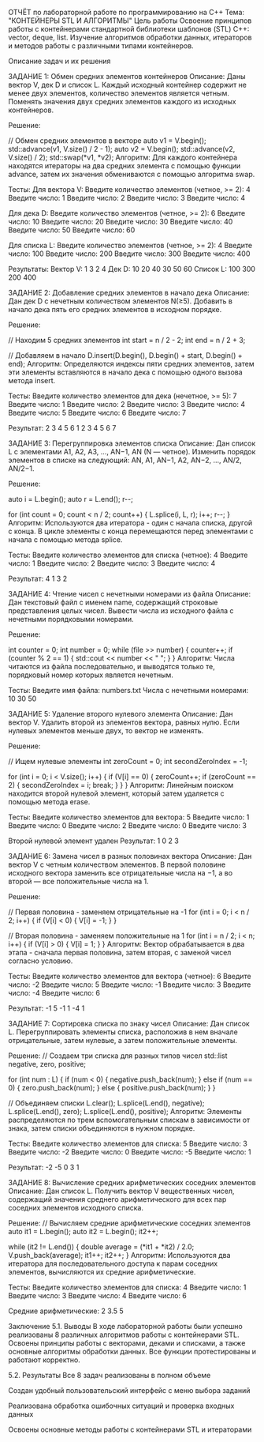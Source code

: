 ОТЧЁТ по лабораторной работе по программированию на C++
Тема: "КОНТЕЙНЕРЫ STL И АЛГОРИТМЫ"
Цель работы
Освоение принципов работы с контейнерами стандартной библиотеки шаблонов (STL) C++: vector, deque, list. Изучение алгоритмов обработки данных, итераторов и методов работы с различными типами контейнеров.

Описание задач и их решения



ЗАДАНИЕ 1: Обмен средних элементов контейнеров
Описание: Даны вектор V, дек D и список L. Каждый исходный контейнер содержит не менее двух элементов, количество элементов является четным. Поменять значения двух средних элементов каждого из исходных контейнеров.

Решение:

// Обмен средних элементов в векторе
auto v1 = V.begin();
std::advance(v1, V.size() / 2 - 1);
auto v2 = V.begin();
std::advance(v2, V.size() / 2);
std::swap(*v1, *v2);
Алгоритм: Для каждого контейнера находятся итераторы на два средних элемента с помощью функции advance, затем их значения обмениваются с помощью алгоритма swap.

Тесты:
Для вектора V:
Введите количество элементов (четное, >= 2): 4
Введите число: 1
Введите число: 2
Введите число: 3
Введите число: 4

Для дека D:
Введите количество элементов (четное, >= 2): 6
Введите число: 10
Введите число: 20
Введите число: 30
Введите число: 40
Введите число: 50
Введите число: 60

Для списка L:
Введите количество элементов (четное, >= 2): 4
Введите число: 100
Введите число: 200
Введите число: 300
Введите число: 400

Результаты:
Вектор V: 1 3 2 4
Дек D: 10 20 40 30 50 60
Список L: 100 300 200 400



ЗАДАНИЕ 2: Добавление средних элементов в начало дека
Описание: Дан дек D с нечетным количеством элементов N(≥5). Добавить в начало дека пять его средних элементов в исходном порядке.

Решение:

// Находим 5 средних элементов
int start = n / 2 - 2;
int end = n / 2 + 3;

// Добавляем в начало
D.insert(D.begin(), D.begin() + start, D.begin() + end);
Алгоритм: Определяются индексы пяти средних элементов, затем эти элементы вставляются в начало дека с помощью одного вызова метода insert.

Тесты:
Введите количество элементов для дека (нечетное, >= 5): 7
Введите число: 1
Введите число: 2
Введите число: 3
Введите число: 4
Введите число: 5
Введите число: 6
Введите число: 7

Результат: 2 3 4 5 6 1 2 3 4 5 6 7



ЗАДАНИЕ 3: Перегруппировка элементов списка
Описание: Дан список L с элементами A1, A2, A3, …, AN−1, AN (N — четное). Изменить порядок элементов в списке на следующий: AN, A1, AN−1, A2, AN−2, …, AN/2, AN/2−1.

Решение:

auto i = L.begin();
auto r = L.end();
r--;

for (int count = 0; count < n / 2; count++) {
    L.splice(i, L, r);
    i++;
    r--;
}
Алгоритм: Используются два итератора - один с начала списка, другой с конца. В цикле элементы с конца перемещаются перед элементами с начала с помощью метода splice.

Тесты:
Введите количество элементов для списка (четное): 4
Введите число: 1
Введите число: 2
Введите число: 3
Введите число: 4

Результат: 4 1 3 2



ЗАДАНИЕ 4: Чтение чисел с нечетными номерами из файла
Описание: Дан текстовый файл с именем name, содержащий строковые представления целых чисел. Вывести числа из исходного файла с нечетными порядковыми номерами.

Решение:

int counter = 0;
int number = 0;
while (file >> number) {
    counter++;
    if (counter % 2 == 1) {
        std::cout << number << " ";
    }
}
Алгоритм: Числа читаются из файла последовательно, и выводятся только те, порядковый номер которых является нечетным.

Тесты:
Введите имя файла: numbers.txt
Числа с нечетными номерами: 10 30 50



ЗАДАНИЕ 5: Удаление второго нулевого элемента
Описание: Дан вектор V. Удалить второй из элементов вектора, равных нулю. Если нулевых элементов меньше двух, то вектор не изменять.

Решение:

// Ищем нулевые элементы
int zeroCount = 0;
int secondZeroIndex = -1;

for (int i = 0; i < V.size(); i++) {
    if (V[i] == 0) {
        zeroCount++;
        if (zeroCount == 2) {
            secondZeroIndex = i;
            break;
        }
    }
}
Алгоритм: Линейным поиском находится второй нулевой элемент, который затем удаляется с помощью метода erase.

Тесты:
Введите количество элементов для вектора: 5
Введите число: 1
Введите число: 0
Введите число: 2
Введите число: 0
Введите число: 3

Второй нулевой элемент удален
Результат: 1 0 2 3



ЗАДАНИЕ 6: Замена чисел в разных половинах вектора
Описание: Дан вектор V с четным количеством элементов. В первой половине исходного вектора заменить все отрицательные числа на −1, а во второй — все положительные числа на 1.

Решение:

// Первая половина - заменяем отрицательные на -1
for (int i = 0; i < n / 2; i++) {
    if (V[i] < 0) {
        V[i] = -1;
    }
}

// Вторая половина - заменяем положительные на 1
for (int i = n / 2; i < n; i++) {
    if (V[i] > 0) {
        V[i] = 1;
    }
}
Алгоритм: Вектор обрабатывается в два этапа - сначала первая половина, затем вторая, с заменой чисел согласно условию.

Тесты:
Введите количество элементов для вектора (четное): 6
Введите число: -2
Введите число: 5
Введите число: -1
Введите число: 3
Введите число: -4
Введите число: 6

Результат: -1 5 -1 1 -4 1



ЗАДАНИЕ 7: Сортировка списка по знаку чисел
Описание: Дан список L. Перегруппировать элементы списка, расположив в нем вначале отрицательные, затем нулевые, а затем положительные элементы.

Решение:
// Создаем три списка для разных типов чисел
std::list<int> negative, zero, positive;

for (int num : L) {
    if (num < 0) {
        negative.push_back(num);
    } else if (num == 0) {
        zero.push_back(num);
    } else {
        positive.push_back(num);
    }
}

// Объединяем списки
L.clear();
L.splice(L.end(), negative);
L.splice(L.end(), zero);
L.splice(L.end(), positive);
Алгоритм: Элементы распределяются по трем вспомогательным спискам в зависимости от знака, затем списки объединяются в нужном порядке.

Тесты:
Введите количество элементов для списка: 5
Введите число: 3
Введите число: -2
Введите число: 0
Введите число: -5
Введите число: 1

Результат: -2 -5 0 3 1



ЗАДАНИЕ 8: Вычисление средних арифметических соседних элементов
Описание: Дан список L. Получить вектор V вещественных чисел, содержащий значения среднего арифметического для всех пар соседних элементов исходного списка.

Решение:
// Вычисляем средние арифметические соседних элементов
auto it1 = L.begin();
auto it2 = L.begin();
it2++;

while (it2 != L.end()) {
    double average = (*it1 + *it2) / 2.0;
    V.push_back(average);
    it1++;
    it2++;
}
Алгоритм: Используются два итератора для последовательного доступа к парам соседних элементов, вычисляются их средние арифметические.

Тесты:
Введите количество элементов для списка: 4
Введите число: 1
Введите число: 3
Введите число: 4
Введите число: 6

Средние арифметические: 2 3.5 5


Заключение
5.1. Выводы
В ходе лабораторной работы были успешно реализованы 8 различных алгоритмов работы с контейнерами STL. Освоены принципы работы с векторами, деками и списками, а также основные алгоритмы обработки данных. Все функции протестированы и работают корректно.

5.2. Результаты
Все 8 задач реализованы в полном объеме

Создан удобный пользовательский интерфейс с меню выбора заданий

Реализована обработка ошибочных ситуаций и проверка входных данных

Освоены основные методы работы с контейнерами STL и итераторами
